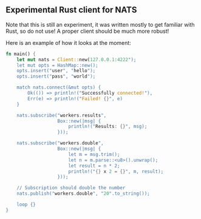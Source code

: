 Experimental Rust client for NATS
---------------------------------

Note that this is still an experiment, it was written mostly to get
familiar with Rust, so do not use!  A proper client should be much more robust!

Here is an example of how it looks at the moment:

```rust
fn main() {
    let mut nats = Client::new(127.0.0.1:4222");
    let mut opts = HashMap::new();
    opts.insert("user", "hello");
    opts.insert("pass", "world");

    match nats.connect(&mut opts) {
        Ok(()) => println!("Successfully connected!"),
        Err(e) => println!("Failed! {}", e)
    }

    nats.subscribe("workers.results",
                   Box::new(|msg| {
                       println!("Results: {}", msg);
                   }));

    nats.subscribe("workers.double",
                   Box::new(|msg| {
                       let m = msg.trim();
                       let n = m.parse::<u8>().unwrap();
                       let result = n * 2;
                       println!("{} x 2 = {}", m, result);
                   }));

    // Subscription should double the number
    nats.publish("workers.double", "20".to_string());

    loop {}
}
```
